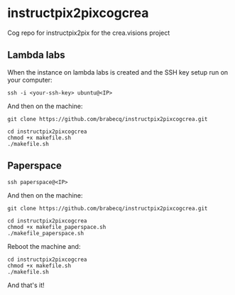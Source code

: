 # instructpix2pixcogcrea
Cog repo for instructpix2pix for the crea.visions project

## Lambda labs
When the instance on lambda labs is created and the SSH key setup run on your computer:
```console
ssh -i <your-ssh-key> ubuntu@<IP> 
```
And then on the machine:
```console
git clone https://github.com/brabecq/instructpix2pixcogcrea.git

cd instructpix2pixcogcrea
chmod +x makefile.sh
./makefile.sh
```

## Paperspace
```console
ssh paperspace@<IP>
```
And then on the machine:
```console
git clone https://github.com/brabecq/instructpix2pixcogcrea.git

cd instructpix2pixcogcrea
chmod +x makefile_paperspace.sh
./makefile_paperspace.sh
```
Reboot the machine and:

```console
cd instructpix2pixcogcrea
chmod +x makefile.sh
./makefile.sh
```

And that's it!
